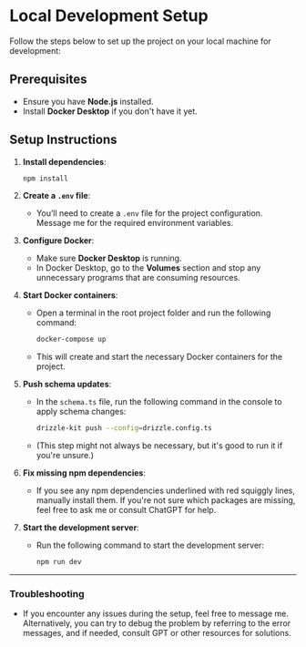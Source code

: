 # Local Development Setup
Follow the steps below to set up the project on your local machine for development:

## Prerequisites
- Ensure you have **Node.js** installed.
- Install **Docker Desktop** if you don't have it yet.

## Setup Instructions
1. **Install dependencies**:
   ```bash
   npm install
   ```
2. **Create a `.env` file**:
   - You’ll need to create a `.env` file for the project configuration. Message me for the required environment variables.

3. **Configure Docker**:
   - Make sure **Docker Desktop** is running.
   - In Docker Desktop, go to the **Volumes** section and stop any unnecessary programs that are consuming resources.
4. **Start Docker containers**:
   - Open a terminal in the root project folder and run the following command:
     ```bash
     docker-compose up
     ```
   - This will create and start the necessary Docker containers for the project.
5. **Push schema updates**:
   - In the `schema.ts` file, run the following command in the console to apply schema changes:
     ```bash
     drizzle-kit push --config=drizzle.config.ts
     ```
   - (This step might not always be necessary, but it's good to run it if you're unsure.)
6. **Fix missing npm dependencies**:
   - If you see any npm dependencies underlined with red squiggly lines, manually install them. If you're not sure which packages are missing, feel free to ask me or consult ChatGPT for help.
7. **Start the development server**:
   - Run the following command to start the development server:
     ```bash
     npm run dev
     ```

---

### Troubleshooting

- If you encounter any issues during the setup, feel free to message me. Alternatively, you can try to debug the problem by referring to the error messages, and if needed, consult GPT or other resources for solutions.

